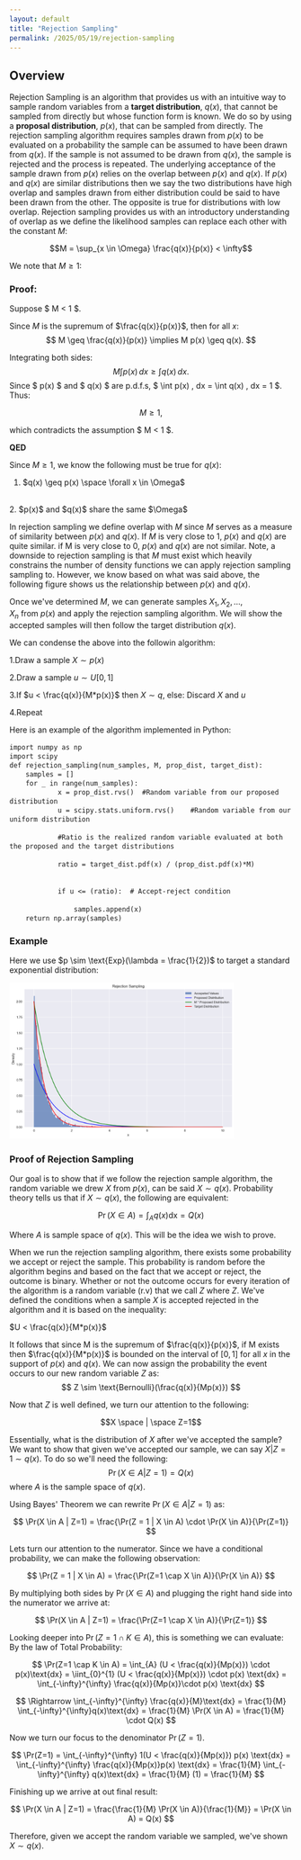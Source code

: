 ```yaml
---
layout: default
title: "Rejection Sampling"
permalink: /2025/05/19/rejection-sampling
---
```


## Overview
Rejection Sampling is an algorithm that provides us with an intuitive way to sample random variables from a **target distribution**, $q(x)$, that cannot be sampled from directly but whose function form is known. We do so by using a **proposal distribution**, $p(x)$, that can be sampled from directly. The rejection sampling algorithm requires samples drawn from $p(x)$ to be evaluated on a probability the sample can be assumed to have been drawn from $q(x)$. If the sample is not assumed to be drawn from $q(x)$, the sample is rejected and the process is repeated. The underlying acceptance of the sample drawn from $p(x)$ relies on the overlap between $p(x)$ and $q(x)$. If $p(x)$ and $q(x)$ are similar distributions then we say the two distributions have high overlap and samples drawn from either distribution could be said to have been drawn from the other. The opposite is true for distributions with low overlap. Rejection sampling provides us with an introductory understanding of overlap as we define the likelihood samples can replace each other with the constant $M$: 

$$M = \sup_{x \in \Omega} \frac{q(x)}{p(x)} < \infty$$

We note that $M \geq 1$:
<br>

### **Proof:**


Suppose $ M < 1 $.

Since $M$ is the supremum of $\frac{q(x)}{p(x)}$, then for all $x$:
$$
M \geq \frac{q(x)}{p(x)} \implies M p(x) \geq q(x).
$$

Integrating both sides:
$$
M \int p(x) \, dx \geq \int q(x) \, dx.
$$
Since $ p(x) $ and $ q(x) $ are p.d.f.s, $ \int p(x) \, dx = \int q(x) \, dx = 1 $. Thus:

$$
M \geq 1,
$$

which contradicts the assumption $ M < 1 $. 

**QED**



Since $M \geq 1$, we know the following must be true for $q(x)$:
<br>
1. $q(x) \geq p(x) \space  \forall x \in \Omega$
<br>
2. $p(x)$ and $q(x)$ share the same $\Omega$


In rejection sampling we define overlap with $M$ since $M$ serves as a measure of similarity between $p(x)$ and $q(x)$. If $M$ is very close to 1, $p(x)$ and $q(x)$ are quite similar. if M is very close to 0, $p(x)$ and $q(x)$ are not similar. Note, a downside to rejection sampling is that $M$ must exist which heavily constrains the number of density functions we can apply rejection sampling sampling to. However, we know based on what was said above, the following figure shows us the relationship between $p(x)$ and $q(x)$.


Once we've determined $M$, we can generate samples $X_1,X_2,…,X_n$ from $p(x)$ and apply the rejection sampling algorithm. We will show the accepted samples will then follow the target distribution $q(x)$.

We can condense the above into the followin algorithm:

1.Draw a sample $X \sim p(x)$

2.Draw a sample $u \sim U[0,1]$

3.If
$u < \frac{q(x)}{M*p(x)}$ then $X \sim q$,  else: Discard $X$ and $u$

4.Repeat


Here is an example of the algorithm implemented in Python:
```
import numpy as np
import scipy
def rejection_sampling(num_samples, M, prop_dist, target_dist):
    samples = []
    for _ in range(num_samples):
            x = prop_dist.rvs()  #Random variable from our proposed distribution
            u = scipy.stats.uniform.rvs()    #Random variable from our uniform distribution
                
            #Ratio is the realized random variable evaluated at both the proposed and the target distributions

            ratio = target_dist.pdf(x) / (prop_dist.pdf(x)*M)
            
            
            if u <= (ratio):  # Accept-reject condition
                
                samples.append(x)
    return np.array(samples)
```
### Example
Here we use $p \sim \text{Exp}(\lambda = \frac{1}{2})$ to target a standard exponential distribution:

<img src="/assets/rejection_sampling_example.png" alt="RS Exp Example" width="400">

### Proof of Rejection Sampling
Our goal is to show that if we follow the rejection sample algorithm, the random variable we drew $X$ from $p(x)$, can be said $X \sim q(x)$. Probability theory tells us that if  $X \sim q(x)$, the following are equivalent:

$$\Pr(X \in A) = \int_A q(x)\text{dx} = Q(x)$$

Where $A$ is sample space of $q(x)$. This will be the idea we wish to prove.

When we run the rejection sampling algorithm, there exists some probability we accept or reject the sample. This probability is random before the algorithm begins and based on the fact that we accept or reject, the outcome is binary. Whether or not the outcome occurs for every iteration of the algorithm is a random variable (r.v) that we call $Z$ where $Z$. We've defined the conditions when a sample $X$ is accepted rejected in the algorithm and it is based on the inequality:

$U < \frac{q(x)}{M*p(x)}$ 

It follows that since M is the supremum of $\frac{q(x)}{p(x)}$, if M exists then $\frac{q(x)}{M*p(x)}$ is bounded on the interval of $[0,1]$ for all $x$ in the support of $p(x)$ and $q(x)$. We can now assign the probability the event occurs to our new random variable $Z$ as:
$$
Z \sim  \text{Bernoulli}(\frac{q(x)}{Mp(x)})
$$

Now that $Z$ is well defined, we turn our attention to the following:

$$X \space | \space Z=1$$

Essentially, what is the distribution of $X$ after we've accepted the sample? We want to show that given we've accepted our sample, we can say $X|Z=1 \sim q(x)$. To do so we'll need the following:
$$\Pr(X \in A | Z=1) = Q(x)$$
where $A$ is the sample space of $q(x)$.

Using Bayes' Theorem we can rewrite $\Pr(X \in A | Z=1)$ as:

$$
\Pr(X \in A | Z=1) = \frac{\Pr(Z = 1 | X \in A) \cdot \Pr(X \in A)}{\Pr(Z=1)}
$$

Lets turn our attention to the numerator. Since we have a conditional probability, we can make the following observation:

$$
\Pr(Z = 1 | X \in A) = \frac{\Pr(Z=1 \cap X \in A)}{\Pr(X \in A)}
$$

By multiplying both sides by $\Pr(X \in A)$ and plugging the right hand side into the numerator we arrive at:

$$
\Pr(X \in A | Z=1) = \frac{\Pr(Z=1 \cap X \in A)}{\Pr(Z=1)}
$$

Looking deeper into $\Pr(Z=1 \cap K \in A)$, this is something we can evaluate:
By the law of Total Probability:

$$
\Pr(Z=1 \cap K \in A) = \int_{A} (U < \frac{q(x)}{Mp(x)}) \cdot p(x)\text{dx} = \iint_{0}^{1} (U < \frac{q(x)}{Mp(x)}) \cdot p(x) \text{dx} = \int_{-\infty}^{\infty} \frac{q(x)}{Mp(x)}\cdot p(x) \text{dx}
$$

$$
\Rightarrow \int_{-\infty}^{\infty} \frac{q(x)}{M}\text{dx} = \frac{1}{M} \int_{-\infty}^{\infty}q(x)\text{dx} = \frac{1}{M} \Pr(X \in A) = \frac{1}{M} \cdot Q(x)
$$

Now we turn our focus to the denominator $\Pr(Z=1)$. 

$$
\Pr(Z=1) = \int_{-\infty}^{\infty} 1(U < \frac{q(x)}{Mp(x)}) p(x) \text{dx} = \int_{-\infty}^{\infty} \frac{q(x)}{Mp(x)}p(x) \text{dx} = \frac{1}{M} \int_{-\infty}^{\infty} q(x)\text{dx} = \frac{1}{M} (1) = \frac{1}{M}
$$

Finishing up we arrive at out final result:

$$
\Pr(X \in A | Z=1) = \frac{\frac{1}{M} \Pr(X \in A)}{\frac{1}{M}} = \Pr(X \in A) = Q(x)
$$

Therefore, given we accept the random variable we sampled, we've shown $X \sim q(x)$.
